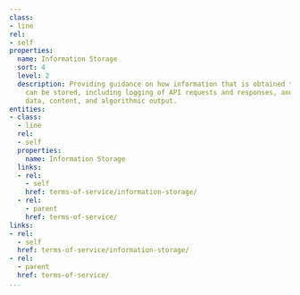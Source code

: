 ```yaml
---
class:
- line
rel:
- self
properties:
  name: Information Storage
  sort: 4
  level: 2
  description: Providing guidance on how information that is obtained through services
    can be stored, including logging of API requests and responses, and the resulting
    data, content, and algorithmic output.
entities:
- class:
  - line
  rel:
  - self
  properties:
    name: Information Storage
  links:
  - rel:
    - self
    href: terms-of-service/information-storage/
  - rel:
    - parent
    href: terms-of-service/
links:
- rel:
  - self
  href: terms-of-service/information-storage/
- rel:
  - parent
  href: terms-of-service/
...
```

